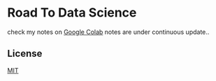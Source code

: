 # Road To Data Science


check my notes on  [Google Colab](https://colab.research.google.com/drive/1VF7ZVI3zucCN7pSLrTapq9S54hyzGhbC#scrollTo=SVlE8THdkcvr)
notes are under continuous update..
## License
[MIT](https://choosealicense.com/licenses/mit/)
